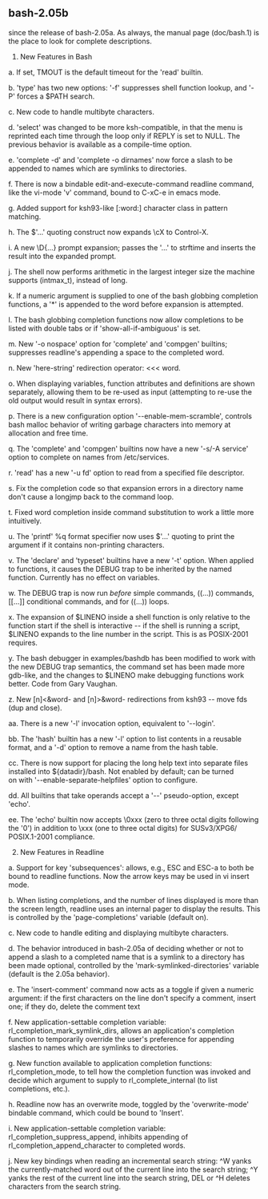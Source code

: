 ## bash-2.05b

since
the release of bash-2.05a.  As always, the manual page (doc/bash.1) is
the place to look for complete descriptions.


1.  New Features in Bash

a.  If set, TMOUT is the default timeout for the 'read' builtin.

b.  'type' has two new options:  '-f' suppresses shell function lookup, and
    '-P' forces a $PATH search.

c.  New code to handle multibyte characters.

d.  'select' was changed to be more ksh-compatible, in that the menu is
    reprinted each time through the loop only if REPLY is set to NULL.
    The previous behavior is available as a compile-time option.

e.  'complete -d' and 'complete -o dirnames' now force a slash to be
    appended to names which are symlinks to directories.

f.  There is now a bindable edit-and-execute-command readline command,
    like the vi-mode 'v' command, bound to C-xC-e in emacs mode.

g.  Added support for ksh93-like [:word:] character class in pattern matching.

h.  The  $'...' quoting construct now expands \cX to Control-X.

i.  A new \D{...} prompt expansion; passes the '...' to strftime and inserts
    the result into the expanded prompt.

j.  The shell now performs arithmetic in the largest integer size the
    machine supports (intmax_t), instead of long.

k.  If a numeric argument is supplied to one of the bash globbing completion
    functions, a '*' is appended to the word before expansion is attempted.

l.  The bash globbing completion functions now allow completions to be listed
    with double tabs or if 'show-all-if-ambiguous' is set.

m.  New '-o nospace' option for 'complete' and 'compgen' builtins; suppresses
    readline's appending a space to the completed word.

n.  New 'here-string' redirection operator:  <<< word.

o.  When displaying variables, function attributes and definitions are shown
    separately, allowing them to be re-used as input (attempting to re-use
    the old output would result in syntax errors).

p.  There is a new configuration option '--enable-mem-scramble', controls
    bash malloc behavior of writing garbage characters into memory at
    allocation and free time.

q.  The 'complete' and 'compgen' builtins now have a new '-s/-A service'
    option to complete on names from /etc/services.

r.  'read' has a new '-u fd' option to read from a specified file descriptor.

s.  Fix the completion code so that expansion errors in a directory name
    don't cause a longjmp back to the command loop.

t.  Fixed word completion inside command substitution to work a little more
    intuitively.

u.  The 'printf' %q format specifier now uses $'...' quoting to print the
    argument if it contains non-printing characters.

v.  The 'declare' and 'typeset' builtins have a new '-t' option.  When applied
    to functions, it causes the DEBUG trap to be inherited by the named
    function.  Currently has no effect on variables.

w.  The DEBUG trap is now run *before* simple commands, ((...)) commands,
    [[...]] conditional commands, and for ((...)) loops.

x.  The expansion of $LINENO inside a shell function is only relative to the
    function start if the shell is interactive -- if the shell is running a
    script, $LINENO expands to the line number in the script.  This is as
    POSIX-2001 requires.

y.  The bash debugger in examples/bashdb has been modified to work with the
    new DEBUG trap semantics, the command set has been made more gdb-like,
    and the changes to $LINENO make debugging functions work better.  Code
    from Gary Vaughan.

z.  New [n]<&word- and [n]>&word- redirections from ksh93 -- move fds (dup
    and close).

aa. There is a new '-l' invocation option, equivalent to '--login'.

bb. The 'hash' builtin has a new '-l' option to list contents in a reusable
    format, and a '-d' option to remove a name from the hash table.

cc. There is now support for placing the long help text into separate files 
    installed into ${datadir}/bash.  Not enabled by default; can be turned  
    on with '--enable-separate-helpfiles' option to configure.
    
dd. All builtins that take operands accept a '--' pseudo-option, except
    'echo'.

ee. The 'echo' builtin now accepts \0xxx (zero to three octal digits following
    the '0') in addition to \xxx (one to three octal digits) for SUSv3/XPG6/
    POSIX.1-2001 compliance.


2.  New Features in Readline

a.  Support for key 'subsequences':  allows, e.g., ESC and ESC-a to both
    be bound to readline functions.  Now the arrow keys may be used in vi
    insert mode.

b.  When listing completions, and the number of lines displayed is more than
    the screen length, readline uses an internal pager to display the results.
    This is controlled by the 'page-completions' variable (default on).

c.  New code to handle editing and displaying multibyte characters.

d.  The behavior introduced in bash-2.05a of deciding whether or not to
    append a slash to a completed name that is a symlink to a directory has
    been made optional, controlled by the 'mark-symlinked-directories'
    variable (default is the 2.05a behavior).

e.  The 'insert-comment' command now acts as a toggle if given a numeric
    argument:  if the first characters on the line don't specify a
    comment, insert one; if they do, delete the comment text

f.  New application-settable completion variable:
    rl_completion_mark_symlink_dirs, allows an application's completion
    function to temporarily override the user's preference for appending
    slashes to names which are symlinks to directories.

g.  New function available to application completion functions:
    rl_completion_mode, to tell how the completion function was invoked
    and decide which argument to supply to rl_complete_internal (to list
    completions, etc.).

h.  Readline now has an overwrite mode, toggled by the 'overwrite-mode'
    bindable command, which could be bound to 'Insert'.

i.  New application-settable completion variable:
    rl_completion_suppress_append, inhibits appending of
    rl_completion_append_character to completed words.

j.  New key bindings when reading an incremental search string:  ^W yanks
    the currently-matched word out of the current line into the search
    string; ^Y yanks the rest of the current line into the search string,
    DEL or ^H deletes characters from the search string.
